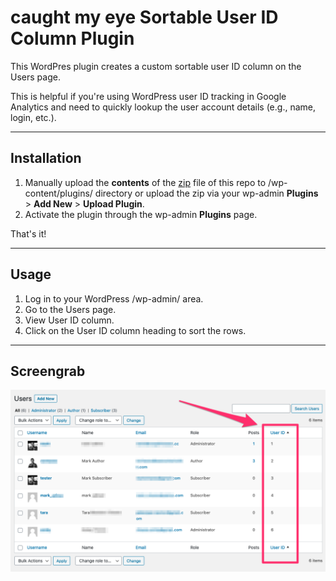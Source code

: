 # caught my eye Sortable User ID Column Plugin

This WordPres plugin creates a custom sortable user ID column on the Users page.

This is helpful if you're using WordPress user ID tracking in Google Analytics and need to quickly lookup the user account details (e.g., name, login, etc.).

---

## Installation

1. Manually upload the **contents** of the [zip](cme-user-id-column.zip) file of this repo to /wp-content/plugins/ directory or upload the zip via your wp-admin **Plugins** > **Add New** > **Upload Plugin**.
2. Activate the plugin through the wp-admin **Plugins** page.

That's it!

---

## Usage

1. Log in to your WordPress /wp-admin/ area.
2. Go to the Users page.
3. View User ID column.
4. Click on the User ID column heading to sort the rows.

---

## Screengrab

![cme-user-id-column-screengrab-1.png](cme-user-id-column-screengrab-1.png)
